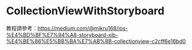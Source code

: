 # CollectionViewWithStoryboard
教程請參考：https://medium.com/@mikru168/ios-%E4%BD%BF%E7%94%A8-storyboard-xib-%E4%BE%86%E5%BB%BA%E7%AB%8B-collectionview-c2cff6e16bd0
